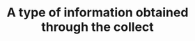 ---
title: A type of information obtained through the collect
longTitle: 'A type of information obtained through the collection, analysis, interpretation and presentation of masses of quantitative numerical data.'
tags:
- gccommon
scopeNote:
- "[[Statistics]]"
---